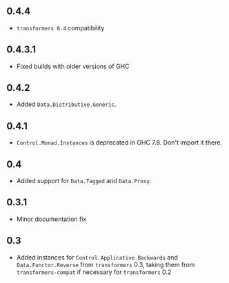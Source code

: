 0.4.4
-----
* `transformers 0.4` compatibility

0.4.3.1
-----
* Fixed builds with older versions of GHC

0.4.2
-------
* Added `Data.Distributive.Generic`.

0.4.1
-----
* `Control.Monad.Instances` is deprecated in GHC 7.8. Don't import it there.

0.4
---
* Added support for `Data.Tagged` and `Data.Proxy`.

0.3.1
-----
* Minor documentation fix

0.3
---
* Added instances for `Control.Applicative.Backwards` and `Data.Functor.Reverse` from `transformers` 0.3, taking them from `transformers-compat` if necessary for `transformers` 0.2

